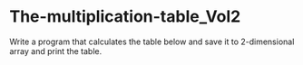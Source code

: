 # The-multiplication-table_Vol2
Write a program that calculates the table below and save it to 2-dimensional array and print the table.
